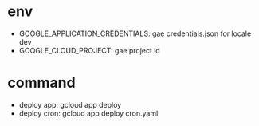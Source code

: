 # env
- GOOGLE_APPLICATION_CREDENTIALS: gae credentials.json for locale dev
- GOOGLE_CLOUD_PROJECT: gae project id

# command
- deploy app: gcloud app deploy
- deploy cron: gcloud app deploy cron.yaml
